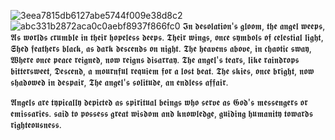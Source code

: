 ![3eea7815db6127abe5744f009e38d8c2](https://github.com/user-attachments/assets/0a4104df-521a-4d81-9ef1-6a02141ccce7) ![abc331b2872aca0c0aebf8937f866fc0](https://github.com/user-attachments/assets/4adf6721-8af0-44dc-9aab-200b8a83aae1) 𝕴𝖓 𝖉𝖊𝖘𝖔𝖑𝖆𝖙𝖎𝖔𝖓'𝖘 𝖌𝖑𝖔𝖔𝖒, 𝖙𝖍𝖊 𝖆𝖓𝖌𝖊𝖑 𝖜𝖊𝖊𝖕𝖘, 𝕬𝖘 𝖜𝖔𝖗𝖑𝖉𝖘 𝖈𝖗𝖚𝖒𝖇𝖑𝖊 𝖎𝖓 𝖙𝖍𝖊𝖎𝖗 𝖍𝖔𝖕𝖊𝖑𝖊𝖘𝖘 𝖉𝖊𝖊𝖕𝖘. 𝕿𝖍𝖊𝖎𝖗 𝖜𝖎𝖓𝖌𝖘, 𝖔𝖓𝖈𝖊 𝖘𝖞𝖒𝖇𝖔𝖑𝖘 𝖔𝖋 𝖈𝖊𝖑𝖊𝖘𝖙𝖎𝖆𝖑 𝖑𝖎𝖌𝖍𝖙, 𝕾𝖍𝖊𝖉 𝖋𝖊𝖆𝖙𝖍𝖊𝖗𝖘 𝖇𝖑𝖆𝖈𝖐, 𝖆𝖘 𝖉𝖆𝖗𝖐 𝖉𝖊𝖘𝖈𝖊𝖓𝖉𝖘 𝖔𝖓 𝖓𝖎𝖌𝖍𝖙.  𝕿𝖍𝖊 𝖍𝖊𝖆𝖛𝖊𝖓𝖘 𝖆𝖇𝖔𝖛𝖊, 𝖎𝖓 𝖈𝖍𝖆𝖔𝖙𝖎𝖈 𝖘𝖜𝖆𝖞, 𝖂𝖍𝖊𝖗𝖊 𝖔𝖓𝖈𝖊 𝖕𝖊𝖆𝖈𝖊 𝖗𝖊𝖎𝖌𝖓𝖊𝖉, 𝖓𝖔𝖜 𝖗𝖊𝖎𝖌𝖓𝖘 𝖉𝖎𝖘𝖆𝖗𝖗𝖆𝖞. 𝕿𝖍𝖊 𝖆𝖓𝖌𝖊𝖑'𝖘 𝖙𝖊𝖆𝖗𝖘, 𝖑𝖎𝖐𝖊 𝖗𝖆𝖎𝖓𝖉𝖗𝖔𝖕𝖘 𝖇𝖎𝖙𝖙𝖊𝖗𝖘𝖜𝖊𝖊𝖙, 𝕯𝖊𝖘𝖈𝖊𝖓𝖉, 𝖆 𝖒𝖔𝖚𝖗𝖓𝖋𝖚𝖑 𝖗𝖊𝖖𝖚𝖎𝖊𝖒 𝖋𝖔𝖗 𝖆 𝖑𝖔𝖘𝖙 𝖇𝖊𝖆𝖙.  𝕿𝖍𝖊 𝖘𝖐𝖎𝖊𝖘, 𝖔𝖓𝖈𝖊 𝖇𝖗𝖎𝖌𝖍𝖙, 𝖓𝖔𝖜 𝖘𝖍𝖆𝖉𝖔𝖜𝖊𝖉 𝖎𝖓 𝖉𝖊𝖘𝖕𝖆𝖎𝖗, 𝕿𝖍𝖊 𝖆𝖓𝖌𝖊𝖑'𝖘 𝖘𝖔𝖑𝖎𝖙𝖚𝖉𝖊, 𝖆𝖓 𝖊𝖓𝖉𝖑𝖊𝖘𝖘 𝖆𝖋𝖋𝖆𝖎𝖗.

𝕬𝖓𝖌𝖊𝖑𝖘 𝖆𝖗𝖊 𝖙𝖞𝖕𝖎𝖈𝖆𝖑𝖑𝖞 𝖉𝖊𝖕𝖎𝖈𝖙𝖊𝖉 𝖆𝖘 𝖘𝖕𝖎𝖗𝖎𝖙𝖚𝖆𝖑 𝖇𝖊𝖎𝖓𝖌𝖘 𝖜𝖍𝖔 𝖘𝖊𝖗𝖛𝖊 𝖆𝖘 𝕲𝖔𝖉'𝖘 𝖒𝖊𝖘𝖘𝖊𝖓𝖌𝖊𝖗𝖘 𝖔𝖗 𝖊𝖒𝖎𝖘𝖘𝖆𝖗𝖎𝖊𝖘.
 𝖘𝖆𝖎𝖉 𝖙𝖔 𝖕𝖔𝖘𝖘𝖊𝖘𝖘 𝖌𝖗𝖊𝖆𝖙 𝖜𝖎𝖘𝖉𝖔𝖒 𝖆𝖓𝖉 𝖐𝖓𝖔𝖜𝖑𝖊𝖉𝖌𝖊, 𝖌𝖚𝖎𝖉𝖎𝖓𝖌 𝖍𝖚𝖒𝖆𝖓𝖎𝖙𝖞 𝖙𝖔𝖜𝖆𝖗𝖉𝖘 𝖗𝖎𝖌𝖍𝖙𝖊𝖔𝖚𝖘𝖓𝖊𝖘𝖘.
